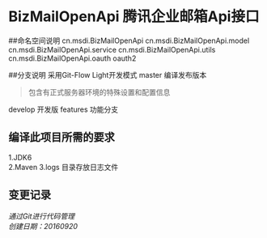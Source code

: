 # BizMailOpenApi 腾讯企业邮箱Api接口 


##命名空间说明
cn.msdi.BizMailOpenApi
cn.msdi.BizMailOpenApi.model
cn.msdi.BizMailOpenApi.service
cn.msdi.BizMailOpenApi.utils
cn.msdi.BizMailOpenApi.oauth
oauth2

##分支说明 
采用Git-Flow Light开发模式
master 编译发布版本
> 包含有正式服务器环境的特殊设置和配置信息

develop 开发版
features 功能分支

## 编译此项目所需的要求  
1.JDK6  
2.Maven
3.logs 目录存放日志文件

## 变更记录  

*通过Git进行代码管理*  
*创建日期：20160920*